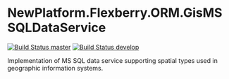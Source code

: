 # NewPlatform.Flexberry.ORM.GisMSSQLDataService

[![Build Status master](https://travis-ci.org/Flexberry/NewPlatform.Flexberry.ORM.GisMSSQLDataService.svg?branch=masterlabel=master%20build%20)](https://travis-ci.org/Flexberry/NewPlatform.Flexberry.ORM.GisMSSQLDataService)
[![Build Status develop](https://travis-ci.org/Flexberry/NewPlatform.Flexberry.ORM.GisMSSQLDataService.svg?branch=develop&label=develop%20build%20)](https://travis-ci.org/Flexberry/NewPlatform.Flexberry.ORM.GisMSSQLDataService)

Implementation of MS SQL data service supporting spatial types used in geographic information systems.
